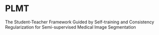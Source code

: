 # PLMT
The Student-Teacher Framework Guided by Self-training and Consistency Regularization for Semi-supervised Medical Image Segmentation
